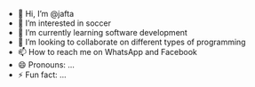 - 👋 Hi, I’m @jafta
- 👀 I’m interested in soccer
- 🌱 I’m currently learning software development
- 💞️ I’m looking to collaborate on different types of programming 
- 📫 How to reach me on WhatsApp and Facebook
- 😄 Pronouns: ...
- ⚡ Fun fact: ...

<!---
jafta1083/jafta1083 is a ✨ special ✨ repository because its `README.md` (this file) appears on your GitHub profile.
You can click the Preview link to take a look at your changes.
--->
